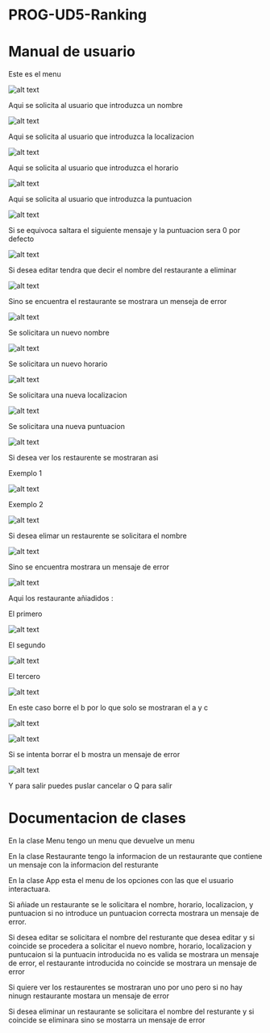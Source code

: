 # PROG-UD5-Ranking

# Manual de usuario

Este es el menu

![alt text](.\images\image.png)

Aqui se solicita al usuario que introduzca un nombre

![alt text](.\images\nombre.png)

Aqui se solicita al usuario que introduzca la localizacion

![alt text](.\images\localizacion.png)

Aqui se solicita al usuario que introduzca el horario

![alt text](.\images\horario.png)

Aqui se solicita al usuario que introduzca la puntuacion

![alt text](.\images\puntuacion.png)

Si se equivoca saltara el siguiente mensaje y la puntuacion sera 0 por defecto

![alt text](.\images\puntuacionFallida.png)

Si desea editar tendra que decir el nombre del restaurante a eliminar

![alt text](.\images\nombreaEditar.png)

Sino se encuentra el restaurante se mostrara un menseja de error

![alt text](.\images\restauranteFallido.png)

Se solicitara un nuevo nombre

![alt text](.\images\nuevoNombre.png)

Se solicitara un nuevo horario

![alt text](.\images\nuevoHorario.png)

Se solicitara una nueva localizacion

![alt text](.\images\nuevaLocalizacion.png)

Se solicitara una nueva puntuacion

![alt text](.\images\nuevaPuntiacion.png)

Si desea ver los restaurente se mostraran asi

Exemplo 1

![alt text](.\images\datosResturantes.png)

Exemplo 2

![alt text](.\images\datosRestaurante2.png)

Si desea elimar un restaurente se solicitara el nombre

![alt text](.\images\restauranteEliminar.png)

Sino se encuentra mostrara un mensaje de error

![alt text](.\images\restauranteFallido.png)

Aqui los restaurante añiadidos :

El primero

![alt text](.\images\restauranteA.png)

El segundo

![alt text](.\images\restauranteB.png)

El tercero

![alt text](.\images\restauranteC.png)

En este caso borre el b por lo que solo se mostraran el a y c

![alt text](.\images\restauranteA.png)

![alt text](.\images\restauranteC.png)

Si se intenta borrar el b mostra un mensaje de error

![alt text](.\images\restauranteFallido.png)

Y para salir puedes puslar cancelar o Q para salir

# Documentacion de clases

En la clase Menu tengo un menu que devuelve un menu

En la clase Restaurante tengo la informacion de un restaurante que contiene un mensaje con la informacion del resturante

En la clase App esta el menu de los opciones con las que el usuario interactuara.

Si añiade un restaurante se le solicitara el nombre, horario, localizacion, y puntuacion si no introduce un puntuacion correcta mostrara un mensaje de error.

Si desea editar se solicitara el nombre del resturante que desea editar y si coincide se procedera a solicitar el nuevo nombre, horario, localizacion y puntucaion si la puntuacin introducida no es valida se mostrara un mensaje de error, el restaurante introducida no coincide
se mostrara un mensaje de error

Si quiere ver los restaurentes se mostraran uno por uno pero si no hay ninugn restaurante mostara un mensaje de error

Si desea eliminar un restaurante se solicitara el nombre del resturante y si coincide se eliminara sino se mostarra un mensaje de error
